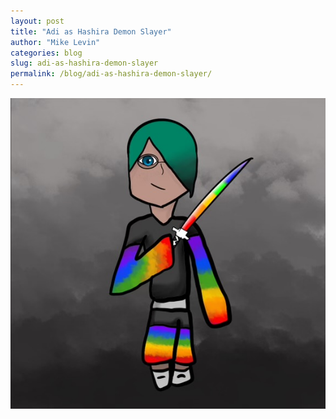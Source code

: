 ```yaml
---
layout: post
title: "Adi as Hashira Demon Slayer"
author: "Mike Levin"
categories: blog
slug: adi-as-hashira-demon-slayer
permalink: /blog/adi-as-hashira-demon-slayer/
---
```


![Adi as Hashira Demon Slayer.jpg](/assets/images/adi-as-hashira-demon-slayer.jpg)

